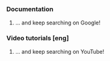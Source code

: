 # []()
### Documentation
1. []()
... and keep searching on Google!
### Video tutorials [eng]
1. []()
... and keep searching on YouTube!